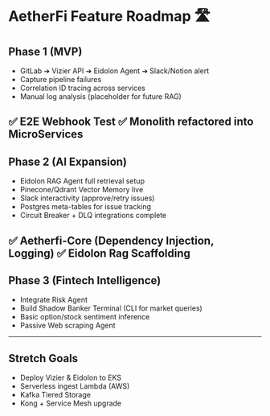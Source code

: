 
# AetherFi Feature Roadmap 🛣️

## Phase 1 (MVP)
- GitLab ➔ Vizier API ➔ Eidolon Agent ➔ Slack/Notion alert
- Capture pipeline failures
- Correlation ID tracing across services
- Manual log analysis (placeholder for future RAG)

✅ E2E Webhook Test
✅ Monolith refactored into MicroServices
---

## Phase 2 (AI Expansion)
- Eidolon RAG Agent full retrieval setup
- Pinecone/Qdrant Vector Memory live
- Slack interactivity (approve/retry issues)
- Postgres meta-tables for issue tracking
- Circuit Breaker + DLQ integrations complete
  
✅ Aetherfi-Core (Dependency Injection, Logging)
✅ Eidolon Rag Scaffolding 
---

## Phase 3 (Fintech Intelligence)
- Integrate Risk Agent
- Build Shadow Banker Terminal (CLI for market queries)
- Basic option/stock sentiment inference
- Passive Web scraping Agent

---

## Stretch Goals
- Deploy Vizier & Eidolon to EKS
- Serverless ingest Lambda (AWS)
- Kafka Tiered Storage
- Kong + Service Mesh upgrade
